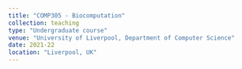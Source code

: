 ```yaml
---
title: "COMP305 - Biocomputation"
collection: teaching
type: "Undergraduate course"
venue: "University of Liverpool, Department of Computer Science"
date: 2021-22
location: "Liverpool, UK"
---
```

